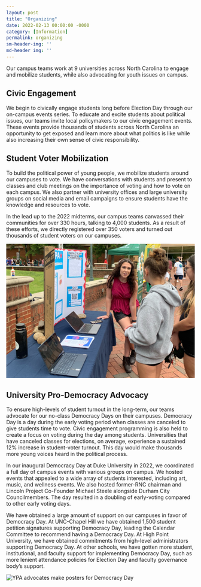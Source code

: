 ```yaml
---
layout: post
title: "Organizing"
date: 2022-02-13 00:00:00 -0000
category: [Information]
permalink: organizing
sm-header-img: ''
md-header img: ''
---
```


Our campus teams work at 9 universities across North Carolina to engage and mobilize students, while also advocating for youth issues on campus.

## Civic Engagement

We begin to civically engage students long before Election Day through our on-campus events series. To educate and excite students about political issues, our teams invite local policymakers to our civic engagement events. These events provide thousands of students across North Carolina an opportunity to get exposed and learn more about what politics is like while also increasing their own sense of civic responsibility. 

## Student Voter Mobilization

To build the political power of young people, we mobilize students around our campuses to vote. We have conversations with students and present to classes and club meetings on the importance of voting and how to vote on each campus. We also partner with university offices and large university groups on social media and email campaigns to ensure students have the knowledge and resources to vote. 

In the lead up to the 2022 midterms, our campus teams canvassed their communities for over 330 hours, talking to 4,000 students. As a result of these efforts, we directly registered over 350 voters and turned out thousands of student voters on our campuses.

![Mobilizing Youth Voters](/assets/img/voter-mobilization.JPEG)

## University Pro-Democracy Advocacy

To ensure high-levels of student turnout in the long-term, our teams advocate for our no-class Democracy Days on their campuses. Democracy Day is a day during the early voting period when classes are canceled to give students time to vote. Civic engagement programming is also held to create a focus on voting during the day among students. Universities that have canceled classes for elections, on average, experience a sustained 12% increase in student-voter turnout. This day would make thousands more young voices heard in the political process.  

In our inaugural Democracy Day at Duke University in 2022, we coordinated a full day of campus events with various groups on campus. We hosted events that appealed to a wide array of students interested, including art, music, and wellness events. We also hosted former-RNC chairman and Lincoln Project Co-Founder Michael Steele alongside Durham City Councilmembers. The day resulted in a doubling of early-voting compared to other early voting days.

We have obtained a large amount of support on our campuses in favor of Democracy Day. At UNC-Chapel Hill we have obtained 1,500 student petition signatures supporting Democracy Day, leading the Calendar Committee to recommend having a Democracy Day. At High Point University, we have obtained commitments from high-level administrators supporting Democracy Day. At other schools, we have gotten more student, institutional, and faculty support for implementing Democracy Day, such as more lenient attendance policies for Election Day and faculty governance body’s support. 

![YPA advocates make posters for Democracy Day](/assets/img/democracy-day-signage.JPG)
